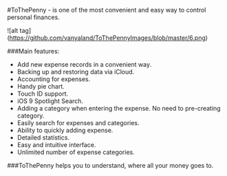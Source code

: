 #ToThePenny - is one of the most convenient and easy way to control personal finances.

![alt tag] (https://github.com/vanyaland/ToThePennyImages/blob/master/6.png)

###Main features:

- Add new expense records in a convenient way.
- Backing up and restoring data via iCloud.
- Accounting for expenses.
- Handy pie chart.
- Touch ID support.
- iOS 9 Spotlight Search.
- Adding a category when entering the expense. No need to pre-creating category.
- Easily search for expenses and categories.
- Ability to quickly adding expense.
- Detailed statistics.
- Easy and intuitive interface.
- Unlimited number of expense categories.

###ToThePenny helps you to understand, where all your money goes to.
